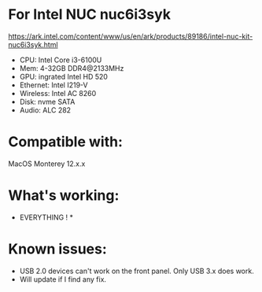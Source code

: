 # For Intel NUC nuc6i3syk

https://ark.intel.com/content/www/us/en/ark/products/89186/intel-nuc-kit-nuc6i3syk.html

* CPU: Intel Core i3-6100U
* Mem: 4-32GB DDR4@2133MHz
* GPU: ingrated Intel HD 520
* Ethernet: Intel I219-V
* Wireless: Intel AC 8260
* Disk: nvme SATA
* Audio:  ALC 282

# Compatible with:

MacOS Monterey 12.x.x

# What's working:

* EVERYTHING ! *

# Known issues:

* USB 2.0 devices can't work on the front panel. Only USB 3.x does work.
* Will update if I find any fix.

